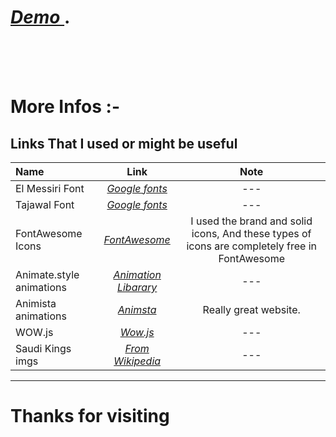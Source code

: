 # *[ Demo ](https://khaledys.github.io/ksa-national-day/)*.
<br>
<br>
<br>

# More Infos :-
## Links That I used or might be useful

| Name          | Link          | Note |
| :------------ | :-----------: | :----------------: |
| El Messiri Font      | *[Google fonts](https://fonts.google.com/specimen/El+Messiri?query=El+Messiri)*    | --- |
| Tajawal Font      | *[Google fonts](https://fonts.google.com/specimen/Tajawal?query=Tajawal)*    | --- |
| FontAwesome Icons     | *[FontAwesome](https://fontawesome.com/)*    | I used the brand and solid icons, And these types of icons are completely free in FontAwesome |
| Animate.style animations     | *[Animation Libarary](https://animate.style/)*    | --- |
| Animista animations     | *[Animsta](https://animista.net/)*    | Really great website. |
| WOW.js     | *[Wow.js](https://wowjs.uk/)*    | --- |
|   Saudi Kings imgs   | *[From Wikipedia](https://ar.wikipedia.org/wiki/%D9%82%D8%A7%D8%A6%D9%85%D8%A9_%D8%AD%D9%83%D8%A7%D9%85_%D8%A2%D9%84_%D8%B3%D8%B9%D9%88%D8%AF)*    | --- |




--- 

# Thanks for visiting 
